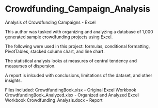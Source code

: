 # Crowdfunding_Campaign_Analysis
Analysis of Crowdfunding Campaigns - Excel

This author was tasked with organizing and analyzing a database of 1,000 generated sample crowdfunding projects using Excel.

The following were used in this project: formulas, conditional formatting, PivotTables, stacked column chart, and line chart.

The statistical analysis looks at measures of central tendency and measurses of dispersion.

A report is inlcuded with conclusions, limitations of the dataset, and other insights.

Files included:
CrowdfundingBook.xlsx - Original Excel Workbook
CrowdfundingBook_Analyzed.xlsx - Organized and Analyzed Excel Workbook
Crowdfunding_Analysis.docx - Report
